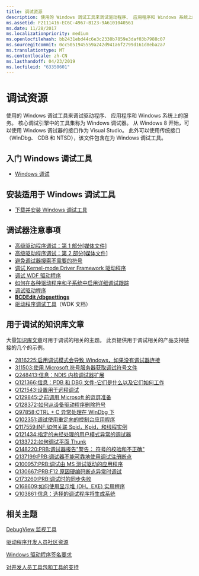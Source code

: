 ```yaml
---
title: 调试资源
description: 使用的 Windows 调试工具来调试驱动程序、 应用程序和 Windows 系统上的服务。
ms.assetid: F2111416-EC6C-4967-B123-9A6101040561
ms.date: 11/28/2017
ms.localizationpriority: medium
ms.openlocfilehash: bb2431ebd44c6e3c2338b7859e3daf03b7988c07
ms.sourcegitcommit: 0cc5051945559a242d941a6f2799d161d8eba2a7
ms.translationtype: MT
ms.contentlocale: zh-CN
ms.lasthandoff: 04/23/2019
ms.locfileid: "63350601"
---
```

# <a name="debugging-resources"></a>调试资源


使用的 Windows 调试工具来调试驱动程序、 应用程序和 Windows 系统上的服务。 核心调试引擎中的工具集称为 Windows 调试器。 从 Windows 8 开始，可以使用 Windows 调试器的接口作为 Visual Studio。 此外可以使用传统接口 （WinDbg、 CDB 和 NTSD），该文件包含在为 Windows 调试工具。

## <a name="span-idgettingstartedwithdebuggingtoolsforwindowsspanspan-idgettingstartedwithdebuggingtoolsforwindowsspanspan-idgettingstartedwithdebuggingtoolsforwindowsspangetting-started-with-debugging-tools-for-windows"></a><span id="Getting_Started_with_Debugging_Tools_for_Windows"></span><span id="getting_started_with_debugging_tools_for_windows"></span><span id="GETTING_STARTED_WITH_DEBUGGING_TOOLS_FOR_WINDOWS"></span>入门 Windows 调试工具


-   [Windows 调试](index.md)

## <a name="span-idinstallingdebuggingtoolsforwindowsspanspan-idinstallingdebuggingtoolsforwindowsspanspan-idinstallingdebuggingtoolsforwindowsspaninstalling-debugging-tools-for-windows"></a><span id="Installing_Debugging_Tools_for_Windows"></span><span id="installing_debugging_tools_for_windows"></span><span id="INSTALLING_DEBUGGING_TOOLS_FOR_WINDOWS"></span>安装适用于 Windows 调试工具


-   [下载并安装 Windows 调试工具](https://msdn.microsoft.com/windows/hardware/gg463009)

## <a name="span-iddebuggerhow-tosspanspan-iddebuggerhow-tosspanspan-iddebuggerhow-tosspandebugger-how-tos"></a><span id="Debugger_How-Tos"></span><span id="debugger_how-tos"></span><span id="DEBUGGER_HOW-TOS"></span>调试器注意事项


-   [高级驱动程序调试：第 1 部分\[媒体文件\]](https://download.microsoft.com/download/B/1/6/B161948D-EDE1-4AEF-8776-AD485CDDCD9E/TDDR05003.wvx)
-   [高级驱动程序调试：第 2 部分\[媒体文件\]](https://download.microsoft.com/download/B/1/6/B161948D-EDE1-4AEF-8776-AD485CDDCD9E/TDDR05004.wvx)
-   [避免调试器搜索不需要的符号](https://msdn.microsoft.com/library/windows/hardware/gg463239)
-   [调试 Kernel-mode Driver Framework 驱动程序](https://msdn.microsoft.com/library/windows/hardware/gg463020)
-   [调试 WDF 驱动程序](https://msdn.microsoft.com/library/windows/hardware/ff540790)
-   [如何在各种驱动程序和子系统中启用详细调试跟踪](https://support.microsoft.com/default.aspx?scid=kb;en-us;q314743)
-   [调试驱动程序](https://msdn.microsoft.com/windows-drivers/develop/debugging_a_driver)
-   [**BCDEdit /dbgsettings**](https://msdn.microsoft.com/library/windows/hardware/ff542187)
-   [驱动程序调试工具](https://msdn.microsoft.com/library/windows/hardware/ff552951)（WDK 文档）

## <a name="span-idknowledgebasearticlesfordebuggingspanspan-idknowledgebasearticlesfordebuggingspanspan-idknowledgebasearticlesfordebuggingspanknowledge-base-articles-for-debugging"></a><span id="Knowledge_base_articles_for_debugging"></span><span id="knowledge_base_articles_for_debugging"></span><span id="KNOWLEDGE_BASE_ARTICLES_FOR_DEBUGGING"></span>用于调试的知识库文章


大量[知识库文章](https://support.microsoft.com)可用于调试的相关的主题。 此页提供用于调试相关的产品支持链接的几个的示例。

-   [2816225:启用调试模式会导致 Windows，如果没有调试器连接](https://support.microsoft.com/kb/2816225/)
-   [311503:使用 Microsoft 符号服务器获取调试符号文件](https://support.microsoft.com/kb/311503)
-   [Q248413:信息：NDIS 内核调试器扩展](https://support.microsoft.com/kb/248413)
-   [Q121366:信息：PDB 和 DBG 文件-它们是什么以及它们如何工作](https://support.microsoft.com/kb/121366)
-   [Q121543:设置用于远程调试](https://support.microsoft.com/kb/121543)
-   [Q129845:之前调用 Microsoft 的蓝屏准备](https://support.microsoft.com/kb/129845)
-   [Q128372:如何从设备驱动程序删除符号](https://support.microsoft.com/kb/128372)
-   [Q97858:CTRL + C 异常处理在 WinDbg 下](https://support.microsoft.com/kb/97858)
-   [Q102351:调试使用重定向的控制台应用程序](https://support.microsoft.com/kb/102351)
-   [Q117559:INF:如何关联 Spid，Kpid，和线程实例](https://support.microsoft.com/kb/117559)
-   [Q121434:指定的未经处理的用户模式异常的调试器](https://support.microsoft.com/kb/121434)
-   [Q133722:如何调试平面 Thunk](https://support.microsoft.com/kb/133722)
-   [Q148220:PRB:调试器报告"警告： 符号的校验和不正确"](https://support.microsoft.com/kb/148220)
-   [Q137199:PRB:调试器不能可靠地使用调试注册断点](https://support.microsoft.com/kb/137199)
-   [Q100957:PRB:调试由 MS 测试驱动的应用程序](https://support.microsoft.com/kb/100957)
-   [Q130667:PRB:F12 原因硬编码断点异常时调试](https://support.microsoft.com/kb/130667)
-   [Q173260:PRB:调试时的同步失败](https://support.microsoft.com/kb/173260)
-   [Q168609:如何使用显示堆 (DH。EXE) 实用程序](https://support.microsoft.com/kb/168609)
-   [Q103861:信息：选择的调试程序将生成系统](https://support.microsoft.com/kb/103861)

## <a name="span-idrelatedtopicsspanrelated-topics"></a><span id="related_topics"></span>相关主题


[DebugView 监视工具](https://technet.microsoft.com/sysinternals/bb896647.aspx)

[驱动程序开发人员社区资源](https://msdn.microsoft.com/windows/hardware/gg454517)

[Windows 驱动程序签名要求](https://msdn.microsoft.com/library/windows/hardware/gg487317)

[对开发人员工具包和工具的支持](https://msdn.microsoft.com/windows/hardware/gg454528)

 

 






